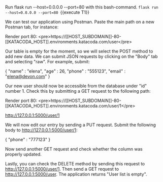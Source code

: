 




Run flask run --host=0.0.0.0 --port=80 with this bash-command.
`flask run --host=0.0.0.0 --port=80 `{{execute T1}} 





We can test our application using Postman. Paste the main path on a new Postman tab, for instance:

Render port 80: &lt;pre&gt;https://[[HOST_SUBDOMAIN]]-80-[[KATACODA_HOST]].environments.katacoda.com/user&lt;/pre&gt;

Our table is empty for the moment, so we will select the POST method to add new data. We can submit JSON requests by clicking on the &#34;Body&#34; tab and selecting &#34;raw&#34;. For example, submit:


  { &#34;name&#34; : &#34;elena&#34;, &#34;age&#34; : 26, &#34;phone&#34; : &#34;555123&#34;, &#34;email&#34; : &#34;elena@devon.com&#34; }


Our new user should now be accessible from the database under &#34;id&#34; number 1. Check this by submitting a GET request to the following path:

Render port 80: &lt;pre&gt;https://[[HOST_SUBDOMAIN]]-80-[[KATACODA_HOST]].environments.katacoda.com/user/1&lt;/pre&gt;

http://127.0.0.1:5000/user/1

We will now edit our entry by sending a PUT request. Submit the following body to http://127.0.0.1:5000/user/1:

  { &#34;phone&#34; : &#34;777123&#34; }

Now send another GET request and check whether the column was properly updated.

Lastly, you can check the DELETE method by sending this request to http://127.0.0.1:5000/user/1. Then send a GET request to http://127.0.0.1:5000/user. The application returns &#34;User list is empty&#34;.




